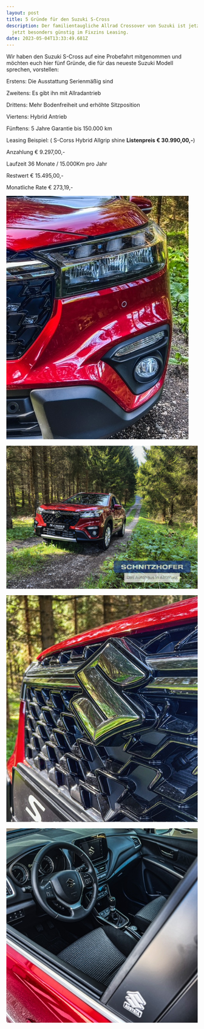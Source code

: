 ```yaml
---
layout: post
title: 5 Gründe für den Suzuki S-Cross
description: Der familientaugliche Allrad Crossover von Suzuki ist jetzt ist
  jetzt besonders günstig im Fixzins Leasing.
date: 2023-05-04T13:33:49.681Z
---
```

Wir haben den Suzuki S-Cross auf eine Probefahrt mitgenommen und möchten euch hier fünf Gründe, die für das neueste Suzuki Modell sprechen, vorstellen:

Erstens: Die Ausstattung
Serienmäßig sind

Zweitens: Es gibt ihn mit Allradantrieb

Drittens: Mehr Bodenfreiheit und erhöhte Sitzposition

Viertens: Hybrid Antrieb

Fünftens: 5 Jahre Garantie bis 150.000 km

Leasing Beispiel:  ( S-Corss Hybrid Allgrip shine **Listenpreis € 30.990,00,-**) 

Anzahlung € 9.297,00,-

Laufzeit 36 Monate / 15.000Km pro Jahr 

Restwert € 15.495,00,-

Monatliche Rate € 273,19,-

![](/assets/uploads/img_2597.jpg)

![](/assets/uploads/4cca8ab3-1feb-40d0-947f-ab4a0c51f59a.jpg)

![](/assets/uploads/img_2592.jpg)

![](/assets/uploads/img_2616.jpg)